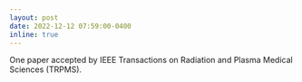 ```yaml
---
layout: post
date: 2022-12-12 07:59:00-0400
inline: true
---
```


One paper accepted by IEEE Transactions on Radiation and Plasma Medical Sciences (TRPMS).
